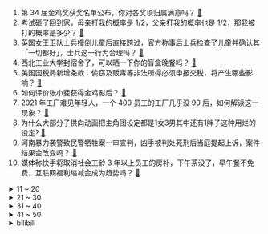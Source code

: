 1. 第 34 届金鸡奖获奖名单公布，你对各奖项归属满意吗？ [:link:](https://www.zhihu.com/question/509187839)
2. 考试砸了回到家，母亲打我的概率是 1/2，父亲打我的概率也是 1/2，那我被打的概率是多少？ [:link:](https://www.zhihu.com/question/441647108)
3. 英国女王卫队士兵撞倒儿童后直接跨过，官方称事后士兵检查了儿童并确认其「一切都好」，士兵这一行为合理吗？ [:link:](https://www.zhihu.com/question/509096673)
4. 西北工业大学封宿舍了，可以晒一下你的盲盒晚餐吗？ [:link:](https://www.zhihu.com/question/508647246)
5. 美国国税局新增条款：偷窃及贩毒等非法所得必须申报交税，将产生哪些影响？ [:link:](https://www.zhihu.com/question/509164935)
6. 如何评价张小斐获得金鸡影后？ [:link:](https://www.zhihu.com/question/509205756)
7. 2021 年工厂难见年轻人，一个 400 员工的工厂几乎没 90 后，如何解读这一现象？ [:link:](https://www.zhihu.com/question/508306552)
8. 为什么大部分子供向动画把主角团设定都是1女3男其中还有1胖子这种用烂的设定? [:link:](https://www.zhihu.com/question/490004714)
9. 河南暴力袭警致民警牺牲案一审宣判，凶手被判处死刑后当庭提起上诉，案件结果会改变吗？ [:link:](https://www.zhihu.com/question/508834074)
10. 媒体称快手将取消社会工龄 3 年以上员工的房补，下午茶没了，早午餐不免费，互联网福利缩减会成为趋势吗？ [:link:](https://www.zhihu.com/question/507661949)
<details>
<summary>11 ~ 20</summary>

11. 广西多人被押解游街示众，当地回应系「惩戒警示活动，按要求处罚」，如何看待这一惩戒方式？ [:link:](https://www.zhihu.com/question/508958079)
12. 如何看待西北工业大学 12 月 30 日起隔离「盲盒」餐收费提供，早餐 3 元午餐晚餐各 10 元？ [:link:](https://www.zhihu.com/question/509045247)
13. 广西靖西两男子引带外籍人员非法入境，致 5 万人居家隔离，现已被逮捕，他们将承担什么法律责任？ [:link:](https://www.zhihu.com/question/509069263)
14. 如何评价周迅的长相？ [:link:](https://www.zhihu.com/question/31218058)
15. 12 月 30 日郭艾伦违体＋技术犯规被驱逐出场，解说「裁判制造了犯规」，你认为这次判罚合理吗？ [:link:](https://www.zhihu.com/question/509130399)
16. 香港演员欧阳震华庆祝圣诞引发网友不满，如何看待此事？ [:link:](https://www.zhihu.com/question/509030813)
17. 2021 你在点外卖花了多少钱？点得最多的订单是什么？ [:link:](https://www.zhihu.com/question/508858833)
18. 2021 年独居的你，吃过哪些让你拥有幸福感的食物？ [:link:](https://www.zhihu.com/question/505196903)
19. 哪些道理让你忽然间领悟了？ [:link:](https://www.zhihu.com/question/503007851)
20. 做科研就一定要是经历痛苦的吗？ [:link:](https://www.zhihu.com/question/267740507)
</details>
<details>
<summary>21 ~ 30</summary>

21. 家里条件一般，大学想过个略微优质的生活可以吗？ [:link:](https://www.zhihu.com/question/500397518)
22. 有哪些让人落泪的文案呀？ [:link:](https://www.zhihu.com/question/504870801)
23. 如何看待上海迪士尼的玲娜贝儿，她为什么一出道就火了？ [:link:](https://www.zhihu.com/question/489812534)
24. 张信哲被实名举报代言赌博平台，经纪公司回应称「合约已到期」，可能对他会造成哪些影响？ [:link:](https://www.zhihu.com/question/509145093)
25. 互联网公司纷纷裁员，大家都在说互联网行业进入了寒冬期，你怎么看待这个说法？ [:link:](https://www.zhihu.com/question/507016894)
26. 如何看待比亚迪将征集黑公关证据，并依据价值奖励 5 万至 100 万人民币？ [:link:](https://www.zhihu.com/question/508734192)
27. 为什么在国外疫情很严重的情况下，还有很多家长和孩子选择出国留学？ [:link:](https://www.zhihu.com/question/508656574)
28. 证券行业以人均月薪 5.6 万位列 2021 年十个薪酬最高的行业榜首，作为从业者的你薪资水平如何？ [:link:](https://www.zhihu.com/question/508471235)
29. 孙卓为什么对四岁之前一点记忆都没有? [:link:](https://www.zhihu.com/question/507958039)
30. 都说固态硬盘寿命短，那么有谁把使用寿命用完了吗？ [:link:](https://www.zhihu.com/question/493935431)
</details>
<details>
<summary>31 ~ 40</summary>

31. 爱奇艺 CEO 呼吁网络电影票价涨价，称「6 块钱票价太低了」，网络电影涨价你可以接受吗？ [:link:](https://www.zhihu.com/question/509000246)
32. 如何看待男子逃亡 3 年因没有健康码不能出门崩溃自首？健康码对日常生活有多重要？ [:link:](https://www.zhihu.com/question/508887221)
33. 如何看待河南向全世界科学家发出邀请，施一公呼唤顶尖学者回来共建家乡？这将对河南的发展产生什么影响？ [:link:](https://www.zhihu.com/question/508932131)
34. 如何看待小米 12 系列没有像以前的小米数字旗舰一样开售就卖光？ [:link:](https://www.zhihu.com/question/508993223)
35. 有哪些适合 2021 年底总结的朋友圈文案？ [:link:](https://www.zhihu.com/question/503468078)
36. 媒体评「山姆下架新疆产品引发退卡潮」，称「吃饭砸锅的行为没有市场」，透露了哪些信息？ [:link:](https://www.zhihu.com/question/509087121)
37. 调研数据显示「互联网大厂对年轻人吸引力降低」，如何看待这一现象？背后有哪些原因？ [:link:](https://www.zhihu.com/question/509090746)
38. MIUI 13 系统 12 月 28 日正式发布，相比 MIUI 12.5 增强版，有哪些新的功能？ [:link:](https://www.zhihu.com/question/508826402)
39. 百名工程师被 Meta 挖走，苹果开高额股票奖励留人才，高额奖励是否能留住人才？ [:link:](https://www.zhihu.com/question/508892751)
40. 有哪些曾经常见的食材淡出了中国人的食谱？ [:link:](https://www.zhihu.com/question/49690737)
</details>
<details>
<summary>41 ~ 50</summary>

41. 你能想到最弱的超能力是什么？ [:link:](https://www.zhihu.com/question/399859955)
42. 世界各国都有哪些奇葩的法律法规？ [:link:](https://www.zhihu.com/question/22811142)
43. 如何用“公子的剑在那场大雨后生锈了”为开头写一个故事？ [:link:](https://www.zhihu.com/question/427582163)
44. 10万以内的车，除了实用性，还能满足个性化需求吗？ [:link:](https://www.zhihu.com/question/508900139)
45. 2021 年的游戏中，有哪些是你玩到的惊喜之作？ [:link:](https://www.zhihu.com/question/508116396)
46. 为什么学完西方经济学再学政治经济学感觉很别扭？ [:link:](https://www.zhihu.com/question/494284596)
47. 找工作是自己喜欢的好，还是挣钱的好？ [:link:](https://www.zhihu.com/question/507406678)
48. 在价格相近，外形相似的情况下，帕萨特和迈腾该如何选择？ [:link:](https://www.zhihu.com/question/506017289)
49. 如果让你评选 2021 华语乐坛十大金曲，你会选择哪些有品质的好歌？ [:link:](https://www.zhihu.com/question/505406730)
50. 为什么那么多人不看好李庚希演的姜泥？ [:link:](https://www.zhihu.com/question/507093315)
</details><details>
<summary>bilibili</summary>

1. 在2022年之前看完这个视频！ [:link:](//www.bilibili.com/video/BV1Xu411S7WQ)
2. 现实版卖火柴的小女孩？真是朱门酒肉臭路有冻死骨啊~~哎可怜 [:link:](//www.bilibili.com/video/BV1cR4y137Dz)
3. 体验当地人都推荐的高档餐厅，终于知道，这个地方名吃贵在哪了 [:link:](//www.bilibili.com/video/BV1hm4y1Q7TD)
4. 自制安保巡逻机甲，老年人使用都没问题 [:link:](//www.bilibili.com/video/BV1Y44y177qa)
5. "总有一天，全城的猫，都要高看我！" [:link:](//www.bilibili.com/video/BV1H34y1r7Rd)
6. 《原神》申鹤角色PV——「孤辰新梦」 [:link:](//www.bilibili.com/video/BV1Vb4y1i7At)
7. 把-196℃的辣椒，撒上刚出锅的肠粉，居然。。 [:link:](//www.bilibili.com/video/BV1jY411p7vo)
8. 谁 还 没 个 明 星 朋 友 ！ [:link:](//www.bilibili.com/video/BV1WZ4y1D79s)
9. 鉴定网络热门艺术（13） [:link:](//www.bilibili.com/video/BV1DD4y1c7tG)
10. 外交部的英文翻译有多牛？连“呵呵”都译出了精髓！ [:link:](//www.bilibili.com/video/BV1tL4y1E7b9)
<details>
<summary>11 ~ 20</summary>

11. 彩蛋全是梗！官方整活把2021都藏进了清明上河图 [:link:](//www.bilibili.com/video/BV16F411i737)
12. 云顶S6海克斯机制公布！5600次测试-如何提高赏金概率【拳头我来了】 [:link:](//www.bilibili.com/video/BV1U44y1778m)
13. 沉  浸  式  催  逝  员 [:link:](//www.bilibili.com/video/BV1j34y1z7M6)
14. 【孤勇者】那一天 他们变成了光 [:link:](//www.bilibili.com/video/BV1SS4y1M75t)
15. 盛酒树 [:link:](//www.bilibili.com/video/BV1Da41167Ng)
16. 花高价刷的墙，居然在让我每天都照X光片？！【老爸评测】 [:link:](//www.bilibili.com/video/BV1Su411S7iv)
17. 【野生人类图鉴】我与我的睿智朋友 [:link:](//www.bilibili.com/video/BV1AM4y1F7jj)
18. 距离2022年双11只有xxx天了！你，准备好了吗？ [:link:](//www.bilibili.com/video/BV1Q3411v7cd)
19. 【时代少年团】《有你》制作特辑 [:link:](//www.bilibili.com/video/BV1TR4y1s7zM)
20. 教你如何成功帶偏海鸥🙄 [:link:](//www.bilibili.com/video/BV12S4y1f7U6)
</details>
<details>
<summary>21 ~ 30</summary>

21. 【B站独家】杰哥不要2！康康他下厨给阿纬吃什么 [:link:](//www.bilibili.com/video/BV19D4y1c7x2)
22. 【罗翔】为什么要有体育与音乐教育？我是个反面典型 [:link:](//www.bilibili.com/video/BV1zY411h7Sv)
23. 卡农 [:link:](//www.bilibili.com/video/BV1oT4y1f7nb)
24. B站以前的LV6 VS 现在的LV6 2.0 [:link:](//www.bilibili.com/video/BV1Hi4y1R7gy)
25. 舒服了！2021外交部高能名场面混剪 [:link:](//www.bilibili.com/video/BV1tY411p7u3)
26. 技能点全点在干饭上了！ [:link:](//www.bilibili.com/video/BV17Y411p7tT)
27. 小伙买了80个模型，爆肝一周，只为在家建造一个迷你世界 [:link:](//www.bilibili.com/video/BV1Z44y177Wt)
28. 【凉风】年底了，是时候给你们一个交代了 [:link:](//www.bilibili.com/video/BV1p44y1778m)
29. 祖传根治口嗨！ [:link:](//www.bilibili.com/video/BV1qZ4y1D76P)
30. 开玩笑也得有个度！曾为不少90后带来欢乐的“红果果”与“绿泡泡”近日被网友恶意的玩笑中伤，本人发文回怼 [:link:](//www.bilibili.com/video/BV1kS4y1M7mD)
</details>
<details>
<summary>31 ~ 40</summary>

31. 【谭谈飙车】 二仙桥大爷报仇雪恨 [:link:](//www.bilibili.com/video/BV1T44y1E7HY)
32. 漠叔带动全村学习普通话，村民秉烛夜读，热情高涨！ [:link:](//www.bilibili.com/video/BV1zP4y1J7Bo)
33. ⚡喝！！！⚡𝑩𝒆𝒍𝒊𝒆𝒗𝒆𝒓 [:link:](//www.bilibili.com/video/BV15Z4y1D7ae)
34. 你管这叫雪仗？叙利亚战争都没有这激烈 [:link:](//www.bilibili.com/video/BV11S4y1f7Lv)
35. 兽人跳舞？？！！AOA-猫步轻悄【兽装舞蹈】【银碳】 [:link:](//www.bilibili.com/video/BV1ji4y1R7ky)
36. 【原神】最后7天别浪费！备战2.4，这些提前准备好 [:link:](//www.bilibili.com/video/BV18M4y1F7Yg)
37. 【自制动画】《鬼灭之刃》无限城篇（香奈乎单挑童磨 片段） [:link:](//www.bilibili.com/video/BV1Rb4y1Y7Pw)
38. 你尽管点赞！警察叔叔那边我去解释！！！ [:link:](//www.bilibili.com/video/BV1pL4y1E7n1)
39. 【老胡】广告比电影还精彩是一种什么样的体验？ [:link:](//www.bilibili.com/video/BV1wS4y1u7dy)
40. 人倒起霉来，连吃饭都吃不利索 [:link:](//www.bilibili.com/video/BV1Ti4y1R7jR)
</details>
<details>
<summary>41 ~ 50</summary>

41. 准备好了么？来点刺激的！！！【嘉然】 [:link:](//www.bilibili.com/video/BV1mi4y1R7rT)
42. 动 捕 大 师 [:link:](//www.bilibili.com/video/BV1tu411S7zX)
43. 大脑为何要删除3岁之前的记忆？婴儿到底看见了什么？ [:link:](//www.bilibili.com/video/BV1cL411L7CA)
44. 大庆赶海，发现大蛏王还没完全藏在沙子里，还有一只黄海参 [:link:](//www.bilibili.com/video/BV1M34y1z7pU)
45. 想知道猫主子有没有语言天赋，那就给他洗个澡吧，全网挑战洗澡最乖的喵星人 [:link:](//www.bilibili.com/video/BV1gM4y1F7pm)
46. 朋友二哈工作室里的新奇小海货 [:link:](//www.bilibili.com/video/BV1EM4y1F7Fv)
47. 「小白」总价三万五！250W粉丝大抽奖 [:link:](//www.bilibili.com/video/BV13R4y137Ab)
48. 国外缅因猫真实叫声，听完瞬间蚌埠住了 [:link:](//www.bilibili.com/video/BV1gL411L7k1)
49. 成功的时候一切都值得了 [:link:](//www.bilibili.com/video/BV1eb4y1v7EZ)
50. 厨师长分享美味小吃：“油炸鸡腿”，在家也能做，干净又卫生 [:link:](//www.bilibili.com/video/BV1cS4y1u7ze)
</details>
<details>
<summary>51 ~ 60</summary>

51. 这芬兰一家人为了中式烤肉大餐，抢到吃的居然吵起来了！狂舔手指！停不下筷子又辣又过瘾！这也太满足了吧！ [:link:](//www.bilibili.com/video/BV17F411i7eP)
52. 38号正式对线东风雪铁龙员工大象 [:link:](//www.bilibili.com/video/BV1z3411v7Fd)
53. 【原神手书】荒泷一斗 【Misfit Lunatic】 [:link:](//www.bilibili.com/video/BV14r4y1S71X)
54. 民警反诈宣传有多卷？这年头没点才艺都不好开展工作～ [:link:](//www.bilibili.com/video/BV1wP4y1n7HK)
55. 都说了让你们不要和小蜜蜂玩…… [:link:](//www.bilibili.com/video/BV1oL411j7Vz)
56. 迷茫时，不妨听听司马仲达的人生格言 [:link:](//www.bilibili.com/video/BV1JF411i76k)
57. 粉色是真的绝！记录粉色短发后的一些日常片段 [:link:](//www.bilibili.com/video/BV19S4y1M71m)
58. Michael Jackson（feat.吴碧霞）- 危险的广寒宫（Mashup） [:link:](//www.bilibili.com/video/BV14r4y1S7tg)
59. 真！防水电脑！ [:link:](//www.bilibili.com/video/BV1Su411S7ek)
60. 后来才发现，王宝强这段话全是真的！ [:link:](//www.bilibili.com/video/BV1xD4y1c7c2)
</details>
<details>
<summary>61 ~ 70</summary>

61. 今天休息，村口附近喝杯甘蔗汁 [:link:](//www.bilibili.com/video/BV1EM4y1F76y)
62. 用京杭大运河淤泥做墨西哥面包窑！真能烤披萨吗？ [:link:](//www.bilibili.com/video/BV14r4y1S7tj)
63. 暴风雪中救援了一对美国小情侣 [:link:](//www.bilibili.com/video/BV1Q3411v7ra)
64. 被大漠叔叔骗300，连夜飞海南追债… [:link:](//www.bilibili.com/video/BV1Lr4y1S7Yp)
65. 女朋友这时还不知道她一脚踢出了一个盛夏 [:link:](//www.bilibili.com/video/BV1Ki4y1R7oH)
66. 电影最TOP：盘点月来了！2021年度十大国产佳片 [:link:](//www.bilibili.com/video/BV1ZD4y1c78g)
67. 我以我命做拜贴，请我公子入江湖！ [:link:](//www.bilibili.com/video/BV1ti4y1R7fN)
68. 顶上海鲜战争12分钟总集篇 [:link:](//www.bilibili.com/video/BV1VD4y1c788)
69. 现在压力全在伍六七官方那里了……"刺客伍六七 "国漫 "粉丝 [:link:](//www.bilibili.com/video/BV1Lb4y1i7GS)
70. 高能混剪：魔幻的2021，人类失落的一年 [:link:](//www.bilibili.com/video/BV1TM4y1F74e)
</details>
<details>
<summary>71 ~ 80</summary>

71. 五位数奖学金，高消费安排上了家人们 [:link:](//www.bilibili.com/video/BV1H3411v75V)
72. 质量过硬才能传播文化！让世界感受京剧与中国年的魅力，原神是怎么做的？（原神文化考据番外篇） [:link:](//www.bilibili.com/video/BV1K44y1E7P9)
73. 魔法才能打败魔法？这次真的破次元了！ [:link:](//www.bilibili.com/video/BV1kS4y1M7oJ)
74. 【平成三萌】摇起来迎接2022~~~~~~ [:link:](//www.bilibili.com/video/BV1jL411L7Vm)
75. 美国原版Costco干饭！全球第一会员超市，$4.99烤鸡老外排队抢！ [:link:](//www.bilibili.com/video/BV1Z34y1B7LX)
76. 宝宝别睡啦！还有6669天就要考研啦 [:link:](//www.bilibili.com/video/BV17u411S7uC)
77. 干净又卫生，胖头铑挑战印度料理，竟把印度老板逼急了？【还债挑战ep03-克比印度餐厅】 [:link:](//www.bilibili.com/video/BV11L4y1E7hd)
78. 修狗 嘿嘿 修勾 嘿嘿 [:link:](//www.bilibili.com/video/BV1BZ4y1D77W)
79. 【演技对比】高冷？钝感力？木石之心？求求王一博跟别的男神学学吧 [:link:](//www.bilibili.com/video/BV1QL41157ej)
80. 火凤祥 厨子探店¥627 [:link:](//www.bilibili.com/video/BV1N44y1E7Kf)
</details>
<details>
<summary>81 ~ 90</summary>

81. 请国家烹饪大师钱以斌做石斑鱼宴，一鱼13吃 [:link:](//www.bilibili.com/video/BV1ua411r7Bu)
82. 【4K60FPS】五月天、伍佰《挪威的森林》梦幻联动现场！太嗨了吧！ [:link:](//www.bilibili.com/video/BV1zY411h79y)
83. 卧槽！他比计算机还准确，小说都不敢这么写！ [:link:](//www.bilibili.com/video/BV1ka411B7VE)
84. 这是不是考研后的你。。。。。。。。。。。。。 [:link:](//www.bilibili.com/video/BV1oL41157qB)
85. 飞 跃 复 活 赛！【迫击炮快乐阴人流#3】 [:link:](//www.bilibili.com/video/BV1XP4y1J7KB)
86. 曾经有一个女孩儿温暖了我，也温暖了我的岁月 [:link:](//www.bilibili.com/video/BV1nF411i7cg)
87. 年度大事件混剪：魔幻2021 [:link:](//www.bilibili.com/video/BV1NR4y137tm)
88. 【Freezia】料理的精髓就是好吃！大晚上做豆腐春卷煎饼~ [:link:](//www.bilibili.com/video/BV1Pb4y1e7YB)
89. 救命 怎么会有这么奶拽得劲儿的小孩！！ [:link:](//www.bilibili.com/video/BV1sF411i7A3)
90. 把B站做成一件珠宝！爆肝300个小时手工制作！ [:link:](//www.bilibili.com/video/BV1hq4y117Ty)
</details>
<details>
<summary>91 ~ 100</summary>

91. 卧底代孕圈：85w包男孩，HIV患者也可代孕，广州“年产”2万？【黑暗森林16】 [:link:](//www.bilibili.com/video/BV1vr4y1S7Q2)
92. 让人惊掉下巴的本色出演：有人演完当总统，有人杀青进监狱 [:link:](//www.bilibili.com/video/BV1br4y1S7SK)
93. 《 顶 级 压 迫 》 [:link:](//www.bilibili.com/video/BV13a411r7cu)
94. 杂粮煎饼5元，卷着薄脆和生菜好吃还顶饱，全年无休每天卖200多个 [:link:](//www.bilibili.com/video/BV1xZ4y1D7G8)
95. 如果没有人陪你看烟花 [:link:](//www.bilibili.com/video/BV18b4y1v7rn)
96. 终于等来这一刻，老婆辛苦啦！ [:link:](//www.bilibili.com/video/BV1w3411i7cv)
97. 吐槽儿子爆笑日长，一家都是灵魂段子手，基因太强大了 [:link:](//www.bilibili.com/video/BV11Y411H73s)
98. 重庆两幼童坠亡案宣判：生父和女友被判死刑 [:link:](//www.bilibili.com/video/BV1jS4y1u7js)
99. 100+款必买的打折游戏推荐【全网冬促比价】 [:link:](//www.bilibili.com/video/BV1Uu411S782)
100. 每一次相聚都值得纪念，只有阿真最完美 [:link:](//www.bilibili.com/video/BV1zP4y1J7C3)
</details></details>